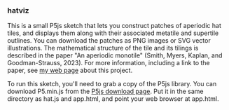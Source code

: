### hatviz

This is a small P5js sketch that lets you construct patches of aperiodic hat tiles, and displays them along with their associated metatile and supertile outlines. You can download the patches as PNG images or SVG vector illustrations. The mathematical structure of the tile and its tilings is described in the paper "An aperiodic monotile" (Smith, Myers, Kaplan, and Goodman-Strauss, 2023). For more information, including a link to the paper, see [my web page](https://cs.uwaterloo.ca/~csk/hat/) about this project.

To run this sketch, you'll need to grab a copy of the P5js library. You can download P5.min.js from the [P5js download page](https://p5js.org/download/). Put it in the same directory as hat.js and app.html, and point your web browser at app.html.
